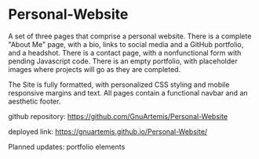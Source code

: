 # Personal-Website
A set of three pages that comprise a personal website. There is a complete "About Me" page, with a bio, links to social media and a GitHub portfolio, and a headshot. There is a contact page, with a nonfunctional form with pending Javascript code. There is an empty portfolio, with placeholder images where projects will go as they are completed.

The Site is fully formatted, with personalized CSS styling and mobile responsive margins and text. All pages contain a functional navbar and an aesthetic footer.

github repository: https://github.com/GnuArtemis/Personal-Website

deployed link: https://gnuartemis.github.io/Personal-Website/

Planned updates: portfolio elements